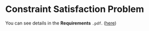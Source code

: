# Constraint Satisfaction Problem
You can see details in the **Requirements** ``.pdf``. ([here](https://github.com/sorodocosmin/artificial-intelligence/blob/main/Lab_3/Requirements_Ro_Eng.pdf))
